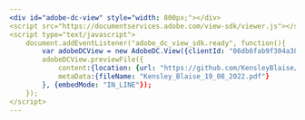 ```yaml
---
<div id="adobe-dc-view" style="width: 800px;"></div>
<script src="https://documentservices.adobe.com/view-sdk/viewer.js"></script>
<script type="text/javascript">
	document.addEventListener("adobe_dc_view_sdk.ready", function(){ 
		var adobeDCView = new AdobeDC.View({clientId: "06db6fab9f304a389df591392a6c2c43", divId: "adobe-dc-view"});
		adobeDCView.previewFile({
			content:{location: {url: "https://github.com/KensleyBlaise/KensleyBlaise.github.io/blob/master/assets/images/Kensley_Blaise_19_08_2022.pdf"}},
			metaData:{fileName: "Kensley_Blaise_19_08_2022.pdf"}
		}, {embedMode: "IN_LINE"});
	});
</script>
---
```


